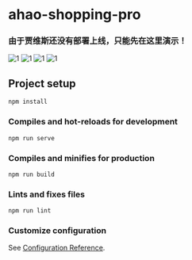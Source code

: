 # ahao-shopping-pro

### 由于贾维斯还没有部署上线，只能先在这里演示！
![1](src/assets/贾维斯/1.png)
![1](src/assets/贾维斯/2.png)
![1](src/assets/贾维斯/3.png)
![1](src/assets/贾维斯/4.png)
## Project setup
```
npm install
```

### Compiles and hot-reloads for development
```
npm run serve
```

### Compiles and minifies for production
```
npm run build
```

### Lints and fixes files
```
npm run lint
```

### Customize configuration
See [Configuration Reference](https://cli.vuejs.org/config/).
